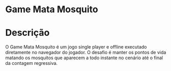 # Game Mata Mosquito

# Descrição
 O Game Mata Mosquito é um jogo single player e offline executado diretamente no navegador do jogador. O desafio é manter os pontos de vida matando os mosquitos que aparecem a todo instante no cenário até o final da contagem regressiva.
